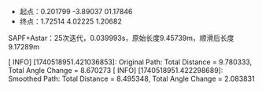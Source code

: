 - 起点：0.201799 -3.89037 01.17846
- 终点：1.72514 4.02225 1.20682

SAPF+Astar：25次迭代，0.039993s，原始长度9.45739m，顺滑后长度9.17289m

[ INFO] [1740518951.421036853]: Original Path: Total Distance = 9.780333, Total Angle Change = 8.670273
[ INFO] [1740518951.422298689]: Smoothed Path: Total Distance = 8.495348, Total Angle Change = 2.083831